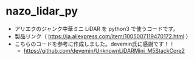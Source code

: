 # nazo_lidar_py

* アリエクのジャンク中華ミニ LiDAR を python3 で使うコードです。
* 製品リンク（ https://ja.aliexpress.com/item/1005007119470172.html ）
* こちらのコードを参考に作成しました。devemin氏に感謝です！！
  * https://github.com/devemin/UnknownLiDARMini_M5StackCore2
